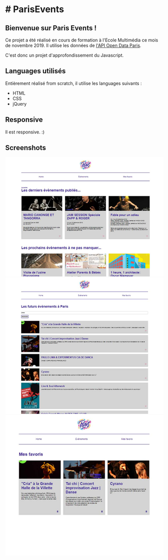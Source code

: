 <h1># ParisEvents</h1>

<h2>Bienvenue sur Paris Events !</h2>
<p>Ce projet a été réalisé en cours de formation à l'Ecole Multimédia ce mois de novembre 2019. 
Il utilise les données de <a href="https://opendata.paris.fr/pages/home/" target="blank">l'API Open Data Paris</a>.</p>

<p>C'est donc un projet d'approfondissement du Javascript.</p>

<h2>Languages utilisés</h2>
<p>Entièrement réalisé from scratch, il utilise les languages suivants :</p>
<ul>
  <li>HTML</li>
  <li>CSS</li>
  <li>jQuery</li>
</ul>


<h2>Responsive</h2>
<p>Il est responsive. :)</p>

<h2>Screenshots</h2>

<img src="screenshot1.jpg" alt="screenshot">
<img src="screenshot2.jpg" alt="screenshot">
<img src="screenshot3.jpg" alt="screenshot">
